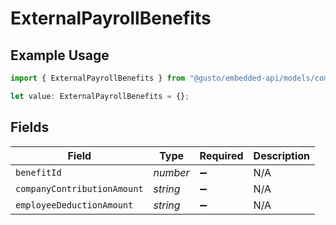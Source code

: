 # ExternalPayrollBenefits

## Example Usage

```typescript
import { ExternalPayrollBenefits } from "@gusto/embedded-api/models/components";

let value: ExternalPayrollBenefits = {};
```

## Fields

| Field                       | Type                        | Required                    | Description                 |
| --------------------------- | --------------------------- | --------------------------- | --------------------------- |
| `benefitId`                 | *number*                    | :heavy_minus_sign:          | N/A                         |
| `companyContributionAmount` | *string*                    | :heavy_minus_sign:          | N/A                         |
| `employeeDeductionAmount`   | *string*                    | :heavy_minus_sign:          | N/A                         |